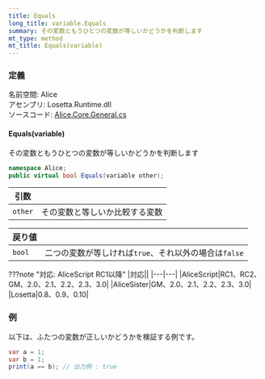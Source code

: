 ```yaml
---
title: Equals
long_title: variable.Equals
summary: その変数ともうひとつの変数が等しいかどうかを判断します
mt_type: method
mt_title: Equals(variable)
---
```


### 定義
名前空間: Alice<br/>
アセンブリ: Losetta.Runtime.dll<br/>
ソースコード: [Alice.Core.General.cs](https://github.com/WSOFT-Project/Losetta/blob/master/Losetta.Runtime/Core/Extension/Alice.Core.General.cs)

#### Equals(variable)

その変数ともうひとつの変数が等しいかどうかを判断します

```cs title="AliceScript"
namespace Alice;
public virtual bool Equals(variable other);
```

|引数| |
|-|-|
|`other`| その変数と等しいか比較する変数|

|戻り値| |
|-|-|
|`bool`| 二つの変数が等しければ`true`、それ以外の場合は`false`|

???note "対応: AliceScript RC1以降"
    |対応||
    |---|---|
    |AliceScript|RC1、RC2、GM、2.0、2.1、2.2、2.3、3.0|
    |AliceSister|GM、2.0、2.1、2.2、2.3、3.0|
    |Losetta|0.8、0.9、0.10|

### 例
以下は、ふたつの変数が正しいかどうかを検証する例です。

```cs title="AliceScript"
var a = 1;
var b = 1;
print(a == b); // 出力例 : true
```
